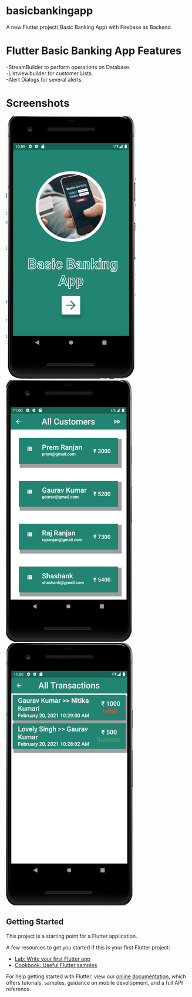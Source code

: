 # basicbankingapp

A new Flutter project( Basic Banking App) with Firebase as Backend.
# Flutter Basic Banking  App Features
-StreamBuilder to perform operations on Database. <br />
-Listview.builder for customer Lists. <br />
-Alert Dialogs for several alerts.

# Screenshots
![alt text](https://github.com/rajranjan5215/Basic-Banking-APP/blob/main/screenshots1/s1.png?raw=true)
![alt text](https://github.com/rajranjan5215/Basic-Banking-APP/blob/main/screenshots1/s2.png?raw=true)
![alt text](https://github.com/rajranjan5215/Basic-Banking-APP/blob/main/screenshots1/s3.png?raw=true)
## Getting Started

This project is a starting point for a Flutter application.

A few resources to get you started if this is your first Flutter project:

- [Lab: Write your first Flutter app](https://flutter.dev/docs/get-started/codelab)
- [Cookbook: Useful Flutter samples](https://flutter.dev/docs/cookbook)

For help getting started with Flutter, view our
[online documentation](https://flutter.dev/docs), which offers tutorials,
samples, guidance on mobile development, and a full API reference.
